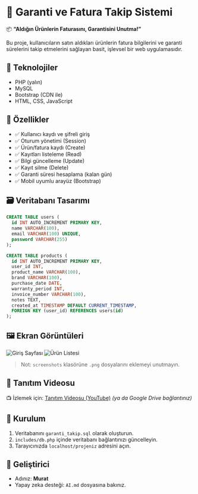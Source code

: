 # 🧾 Garanti ve Fatura Takip Sistemi

📦 **“Aldığın Ürünlerin Faturasını, Garantisini Unutma!”**

Bu proje, kullanıcıların satın aldıkları ürünlerin fatura bilgilerini ve garanti sürelerini takip etmelerini sağlayan basit, işlevsel bir web uygulamasıdır.

## 🔧 Teknolojiler
- PHP (yalın)
- MySQL
- Bootstrap (CDN ile)
- HTML, CSS, JavaScript

## 📂 Özellikler
- ✅ Kullanıcı kaydı ve şifreli giriş
- ✅ Oturum yönetimi (Session)
- ✅ Ürün/fatura kaydı (Create)
- ✅ Kayıtları listeleme (Read)
- ✅ Bilgi güncelleme (Update)
- ✅ Kayıt silme (Delete)
- ✅ Garanti süresi hesaplama (kalan gün)
- ✅ Mobil uyumlu arayüz (Bootstrap)

## 🗃️ Veritabanı Tasarımı

```sql
CREATE TABLE users (
  id INT AUTO_INCREMENT PRIMARY KEY,
  name VARCHAR(100),
  email VARCHAR(100) UNIQUE,
  password VARCHAR(255)
);

CREATE TABLE products (
  id INT AUTO_INCREMENT PRIMARY KEY,
  user_id INT,
  product_name VARCHAR(100),
  brand VARCHAR(100),
  purchase_date DATE,
  warranty_period INT,
  invoice_number VARCHAR(100),
  notes TEXT,
  created_at TIMESTAMP DEFAULT CURRENT_TIMESTAMP,
  FOREIGN KEY (user_id) REFERENCES users(id)
);
```

## 🖼️ Ekran Görüntüleri

![Giriş Sayfası](screenshots/login.png)
![Ürün Listesi](screenshots/dashboard.png)

> Not: `screenshots` klasörüne `.png` dosyalarını eklemeyi unutmayın.

## 🎥 Tanıtım Videosu

📺 İzlemek için: [Tanıtım Videosu (YouTube)](https://youtu.be/your-video-link) *(ya da Google Drive bağlantınız)*

## 🚀 Kurulum

1. Veritabanını `garanti_takip.sql` olarak oluşturun.
2. `includes/db.php` içinde veritabanı bağlantınızı güncelleyin.
3. Tarayıcınızda `localhost/projeniz` adresini açın.

## 👤 Geliştirici

- Adınız: **Murat**
- Yapay zeka desteği: `AI.md` dosyasına bakınız.
